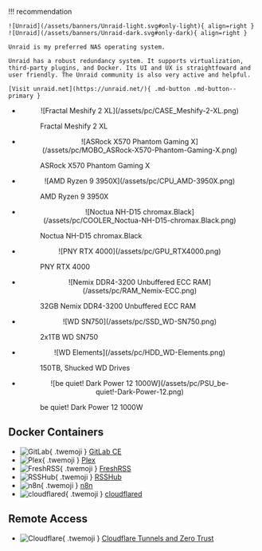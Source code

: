 !!! recommendation

    ![Unraid](/assets/banners/Unraid-light.svg#only-light){ align=right }
    ![Unraid](/assets/banners/Unraid-dark.svg#only-dark){ align=right }

    Unraid is my preferred NAS operating system.

    Unraid has a robust redundancy system. It supports virtualization, third-party plugins, and Docker. Its UI and UX is straightfoward and user friendly. The Unraid community is also very active and helpful.

    [Visit unraid.net](https://unraid.net/){ .md-button .md-button--primary }

<div class="grid cards" markdown>

-   <figure markdown>
    <p align="center">
    ![Fractal Meshify 2 XL](/assets/pc/CASE_Meshify-2-XL.png)
    <figcaption>Fractal Meshify 2 XL</figcaption>
    </p>
    </figure>

-   <figure markdown>
    <p align="center">
    ![ASRock X570 Phantom Gaming X](/assets/pc/MOBO_ASRock-X570-Phantom-Gaming-X.png)
    <figcaption>ASRock X570 Phantom Gaming X</figcaption>
    </p>
    </figure>

-   <figure markdown>
    <p align="center">
    ![AMD Ryzen 9 3950X](/assets/pc/CPU_AMD-3950X.png)
    <figcaption>AMD Ryzen 9 3950X</figcaption>
    </p>
    </figure>

-   <figure markdown>
    <p align="center">
    ![Noctua NH-D15 chromax.Black](/assets/pc/COOLER_Noctua-NH-D15-chromax.Black.png)
    <figcaption>Noctua NH-D15 chromax.Black</figcaption>
    </p>
    </figure>

-   <figure markdown>
    <p align="center">
    ![PNY RTX 4000](/assets/pc/GPU_RTX4000.png)
    <figcaption>PNY RTX 4000</figcaption>
    </p>
    </figure>

-   <figure markdown>
    <p align="center">
    ![Nemix DDR4-3200 Unbuffered ECC RAM](/assets/pc/RAM_Nemix-ECC.png)
    <figcaption>32GB Nemix DDR4-3200 Unbuffered ECC RAM</figcaption>
    </p>
    </figure>

-   <figure markdown>
    <p align="center">
    ![WD SN750](/assets/pc/SSD_WD-SN750.png)
    <figcaption>2x1TB WD SN750</figcaption>
    </p>
    </figure>

-   <figure markdown>
    <p align="center">
    ![WD Elements](/assets/pc/HDD_WD-Elements.png)
    <figcaption>150TB, Shucked WD Drives</figcaption>
    </p>
    </figure>

-   <figure markdown>
    <p align="center">
    ![be quiet! Dark Power 12 1000W](/assets/pc/PSU_be-quiet!-Dark-Power-12.png)
    <figcaption>be quiet! Dark Power 12 1000W</figcaption>
    </p>
    </figure>

</div>

## Docker Containers

<div class="grid cards" markdown>

- ![GitLab](/assets/logos/GitLab.svg){ .twemoji } [GitLab CE](https://about.gitlab.com/install/)
- ![Plex](/assets/logos/Plex.svg){ .twemoji } [Plex](https://www.plex.tv/)
- ![FreshRSS](/assets/logos/FreshRSS.png){ .twemoji } [FreshRSS](https://www.freshrss.org/)
- ![RSSHub](/assets/logos/RSSHub.png){ .twemoji } [RSSHub](https://github.com/DIYgod/RSSHub)
- ![n8n](/assets/logos/n8n.png){ .twemoji } [n8n](https://n8n.io)
- ![cloudflared](/assets/logos/Cloudflare.svg){ .twemoji } [cloudflared](https://github.com/cloudflare/cloudflared)

</div>

## Remote Access

<div class="grid cards" markdown>

- ![Cloudflare](/assets/logos/Cloudflare.svg){ .twemoji } [Cloudflare Tunnels and Zero Trust](https://www.cloudflare.com/products/tunnel/)

</div>